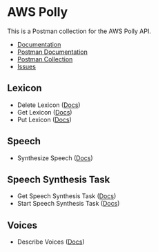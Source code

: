 # AWS Polly
This is a Postman collection for the AWS Polly API.

- [Documentation](https://docs.aws.amazon.com/polly/latest/dg/API_Reference.html)
- [Postman Documentation](https://documenter.getpostman.com/view/35240/SW7c2Syh)
- [Postman Collection](https://www.getpostman.com/collections/4432e6838cbc31b5790b)
- [Issues](https://github.com/api-evangelist/aws/labels/CloudWatch)

## Lexicon
 - Delete Lexicon ([Docs](http://docs.aws.amazon.com/polly/latest/dg/API_SynthesizeSpeech.html))
 - Get Lexicon ([Docs](http://docs.aws.amazon.com/polly/latest/dg/API_SynthesizeSpeech.html))
 - Put Lexicon ([Docs](http://docs.aws.amazon.com/polly/latest/dg/API_SynthesizeSpeech.html))
## Speech
 - Synthesize Speech ([Docs](http://docs.aws.amazon.com/polly/latest/dg/API_SynthesizeSpeech.html))
## Speech Synthesis Task
 - Get Speech Synthesis Task ([Docs](http://docs.aws.amazon.com/polly/latest/dg/API_SynthesizeSpeech.html))
 - Start Speech Synthesis Task ([Docs](http://docs.aws.amazon.com/polly/latest/dg/API_SynthesizeSpeech.html))
## Voices
 - Describe Voices ([Docs](http://docs.aws.amazon.com/polly/latest/dg/API_SynthesizeSpeech.html))
